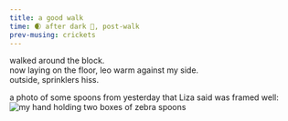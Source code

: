 ```yaml
---
title: a good walk
time: 🌒 after dark 🦗, post-walk
prev-musing: crickets
---
```

walked around the block.  
now laying on the floor, leo warm against my side.  
outside, sprinklers hiss.  

a photo of some spoons from yesterday that 
Liza said was framed well:  
![my hand holding two boxes of zebra spoons](/assets/images/zebra_spoons.jpg "they're a housewarming gift from cakes <3")
